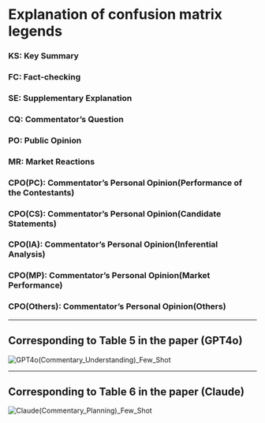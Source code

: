 # Explanation of confusion matrix legends
### KS: Key Summary
### FC: Fact-checking
### SE: Supplementary Explanation
### CQ: Commentator’s Question
### PO: Public Opinion
### MR: Market Reactions
### CPO(PC): Commentator’s Personal Opinion(Performance of the Contestants)
### CPO(CS): Commentator’s Personal Opinion(Candidate Statements)
### CPO(IA): Commentator’s Personal Opinion(Inferential Analysis)
### CPO(MP): Commentator’s Personal Opinion(Market Performance)
### CPO(Others): Commentator’s Personal Opinion(Others)
---
## Corresponding to Table 5 in the paper (GPT4o)
![GPT4o(Commentary_Understanding)_Few_Shot](https://github.com/user-attachments/assets/4d28f62f-abf2-4b7f-bde1-dc60de51baca)

---
## Corresponding to Table 6 in the paper (Claude)
![Claude(Commentary_Planning)_Few_Shot](https://github.com/user-attachments/assets/d9f9c504-b2dc-48e3-a338-ad8dc79c639e)
